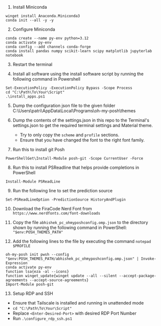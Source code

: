 1. Install Miniconda

```
winget install Anaconda.Miniconda3
conda init --all -y -y
```

2. Configure Miniconda 

```
conda create --name py-env python=3.12
conda activate py-env
conda config --add channels conda-forge
conda install pandas numpy scikit-learn scipy matplotlib jupyterlab notebook
```

3. Restart the terminal

4. Install all software using the install software script by running the following command in Powershell 

```
Set-ExecutionPolicy -ExecutionPolicy Bypass -Scope Process
cd "C:\Path\To\Your\Script"
.\install_apps.ps1
```

5. Dump the configuration json file to the given folder
C:\Users\patri\AppData\Local\Programs\oh-my-posh\themes

6. Dump the contents of the settings.json in this repo to the Terminal's settings.json to get the required terminal settings and Material theme.
   * Try to only copy the ```scheme``` and ```profile``` sections.
   * Ensure that you have changed the font to the right font family.

7. Run this to install git Posh

```PowerShellGet\Install-Module posh-git -Scope CurrentUser -Force```

8. Run this to install PSReadline that helps provide completions in PowerShell

```Install-Module PSReadLine```

9. Run the following line to set the prediction source

```Set-PSReadLineOption -PredictionSource HistoryAndPlugin```

10. Download the FiraCode Nerd Font from ```https://www.nerdfonts.com/font-downloads```

11. Copy the file ```abhishek_pc_ohmyposhconfig.omp.json``` to the directory shown by running the following command in PowerShell:  ``` "$env:POSH_THEMES_PATH"``` 

12. Add the following lines to the file by executing the command ```notepad $PROFILE```

```
oh-my-posh init pwsh --config "$env:POSH_THEMES_PATH/abhishek_pc_ohmyposhconfig.omp.json" | Invoke-Expression
conda activate py-env
function lsa{eza -al --icons}
function winget_update{winget update --all --silent --accept-package-agreements --accept-source-agreements}
Import-Module posh-git
```
13. Setup RDP and SSH
   * Ensure that Tailscale is installed and running in unattended mode
   * `cd "C:\Path\To\Your\Script"`
   * Replace `<Enter-Desired-Port>` with desired RDP Port Number
   * Run `.\configure_rdp_ssh.ps1`
